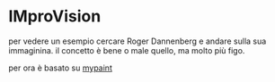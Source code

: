 # IMproVision
per vedere un esempio cercare Roger Dannenberg e andare sulla sua immaginina.
il concetto è bene o male quello, ma molto più figo.

per ora è basato su [mypaint](https://github.com/mypaint/mypaint)
